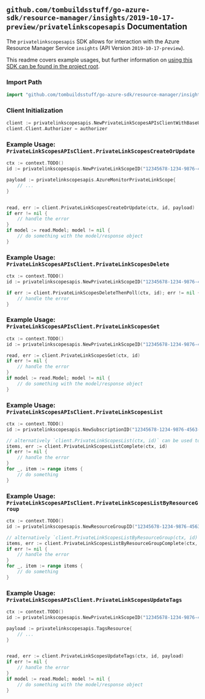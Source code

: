 
## `github.com/tombuildsstuff/go-azure-sdk/resource-manager/insights/2019-10-17-preview/privatelinkscopesapis` Documentation

The `privatelinkscopesapis` SDK allows for interaction with the Azure Resource Manager Service `insights` (API Version `2019-10-17-preview`).

This readme covers example usages, but further information on [using this SDK can be found in the project root](https://github.com/tombuildsstuff/go-azure-sdk/tree/main/docs).

### Import Path

```go
import "github.com/tombuildsstuff/go-azure-sdk/resource-manager/insights/2019-10-17-preview/privatelinkscopesapis"
```


### Client Initialization

```go
client := privatelinkscopesapis.NewPrivateLinkScopesAPIsClientWithBaseURI("https://management.azure.com")
client.Client.Authorizer = authorizer
```


### Example Usage: `PrivateLinkScopesAPIsClient.PrivateLinkScopesCreateOrUpdate`

```go
ctx := context.TODO()
id := privatelinkscopesapis.NewPrivateLinkScopeID("12345678-1234-9876-4563-123456789012", "example-resource-group", "privateLinkScopeValue")

payload := privatelinkscopesapis.AzureMonitorPrivateLinkScope{
	// ...
}


read, err := client.PrivateLinkScopesCreateOrUpdate(ctx, id, payload)
if err != nil {
	// handle the error
}
if model := read.Model; model != nil {
	// do something with the model/response object
}
```


### Example Usage: `PrivateLinkScopesAPIsClient.PrivateLinkScopesDelete`

```go
ctx := context.TODO()
id := privatelinkscopesapis.NewPrivateLinkScopeID("12345678-1234-9876-4563-123456789012", "example-resource-group", "privateLinkScopeValue")

if err := client.PrivateLinkScopesDeleteThenPoll(ctx, id); err != nil {
	// handle the error
}
```


### Example Usage: `PrivateLinkScopesAPIsClient.PrivateLinkScopesGet`

```go
ctx := context.TODO()
id := privatelinkscopesapis.NewPrivateLinkScopeID("12345678-1234-9876-4563-123456789012", "example-resource-group", "privateLinkScopeValue")

read, err := client.PrivateLinkScopesGet(ctx, id)
if err != nil {
	// handle the error
}
if model := read.Model; model != nil {
	// do something with the model/response object
}
```


### Example Usage: `PrivateLinkScopesAPIsClient.PrivateLinkScopesList`

```go
ctx := context.TODO()
id := privatelinkscopesapis.NewSubscriptionID("12345678-1234-9876-4563-123456789012")

// alternatively `client.PrivateLinkScopesList(ctx, id)` can be used to do batched pagination
items, err := client.PrivateLinkScopesListComplete(ctx, id)
if err != nil {
	// handle the error
}
for _, item := range items {
	// do something
}
```


### Example Usage: `PrivateLinkScopesAPIsClient.PrivateLinkScopesListByResourceGroup`

```go
ctx := context.TODO()
id := privatelinkscopesapis.NewResourceGroupID("12345678-1234-9876-4563-123456789012", "example-resource-group")

// alternatively `client.PrivateLinkScopesListByResourceGroup(ctx, id)` can be used to do batched pagination
items, err := client.PrivateLinkScopesListByResourceGroupComplete(ctx, id)
if err != nil {
	// handle the error
}
for _, item := range items {
	// do something
}
```


### Example Usage: `PrivateLinkScopesAPIsClient.PrivateLinkScopesUpdateTags`

```go
ctx := context.TODO()
id := privatelinkscopesapis.NewPrivateLinkScopeID("12345678-1234-9876-4563-123456789012", "example-resource-group", "privateLinkScopeValue")

payload := privatelinkscopesapis.TagsResource{
	// ...
}


read, err := client.PrivateLinkScopesUpdateTags(ctx, id, payload)
if err != nil {
	// handle the error
}
if model := read.Model; model != nil {
	// do something with the model/response object
}
```
